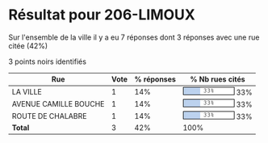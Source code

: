 # Résultat pour 206-LIMOUX

Sur l'ensemble de la ville il y a eu 7 réponses dont 3 réponses avec une rue citée (42%)

3 points noirs identifiés

| Rue | Vote | % réponses | % Nb rues cités|
|-----|------|------------|----------------|
| LA VILLE | 1 | 14% | <img src="../../img/bar_33.gif" />&nbsp;33%|
| AVENUE CAMILLE BOUCHE | 1 | 14% | <img src="../../img/bar_33.gif" />&nbsp;33%|
| ROUTE DE CHALABRE | 1 | 14% | <img src="../../img/bar_33.gif" />&nbsp;33%|
| **Total** | 3 | 42% | 100%|
